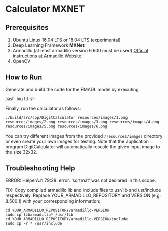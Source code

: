 <!-- (c) https://github.com/MontiCore/monticore -->

# Calculator MXNET

## Prerequisites

1. Ubuntu Linux 16.04 LTS or 18.04 LTS (experimental)
2. Deep Learning Framework **MXNet**
3. Armadillo (at least armadillo version 6.600 must be used) [Official instructions at Armadillo Website](http://arma.sourceforge.net/download.html).
4. OpenCV

## How to Run

Generate and build the code for the EMADL model by executing:

```
bash build.sh
```

Finally, run the calculator as follows:

```
./build/src/cpp/DigitCalculator resources/images/1.png resources/images/2.png resources/images/3.png resources/images/4.png resources/images/5.png resources/images/6.png
```

You can try different images from the provided `/resources/images` directory or even create your own images for testing. Note that the application program DigitCalculator will automatically rescale the given input image to the size 32x32.

## Troubleshooting Help

ERROR: HelperA.h:79:28: error: ‘sqrtmat’ was not declared in this scope.

FIX:
Copy compiled armadillo lib and include files to usr/lib and usr/include respectively. Replace YOUR_ARMADILLO_REPOSITORY and VERSION (e.g. 8.500.1) with your corresponding information:

```
cd YOUR_ARMADILLO_REPOSITORY/armadillo-VERSION
sudo cp libarmadillo* /usr/lib
cd YOUR_ARMADILLO_REPOSITORY/armadillo-VERSION/include
sudo cp -r * /usr/include
```
